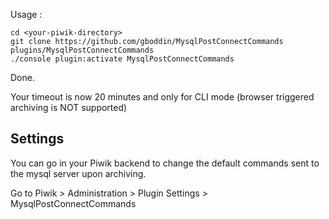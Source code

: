 
Usage :

```
cd <your-piwik-directory>
git clone https://github.com/gboddin/MysqlPostConnectCommands plugins/MysqlPostConnectCommands
./console plugin:activate MysqlPostConnectCommands
```

Done.

Your timeout is now 20 minutes and only for CLI mode (browser triggered archiving is NOT supported)


Settings
--------

You can go in your Piwik backend to change the default commands sent to the mysql server upon archiving.

Go to Piwik > Administration > Plugin Settings > MysqlPostConnectCommands

